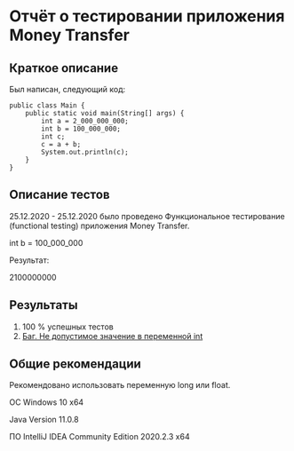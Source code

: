 # Отчёт о тестировании приложения Money Transfer

## Краткое описание

Был написан, следующий код:

```
public class Main {
    public static void main(String[] args) {
        int a = 2_000_000_000;
        int b = 100_000_000;
        int c;
        c = a + b;
        System.out.println(c);
    }
}
```
## Описание тестов

25.12.2020 - 25.12.2020 было проведено Функциональное тестирование (functional testing) приложения Money Transfer.

int b = 100_000_000

Результат:

2100000000


## Результаты

1. 100 % успешных тестов
2. [Баг. Не допустимое значение в переменной int](https://github.com/NetologyQA12/MoneyTransfer/issues/1)

## Общие рекомендации

Рекомендовано использовать переменную long или float.



ОС Windows 10 x64

Java Version 11.0.8

ПО IntelliJ IDEA Community Edition 2020.2.3 x64